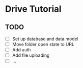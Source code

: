 # Drive Tutorial

## TODO

- [ ] Set up database and data model
- [ ] Move folder open state to URL
- [ ] Add auth
- [ ] Add file uploading
- [ ] ...
